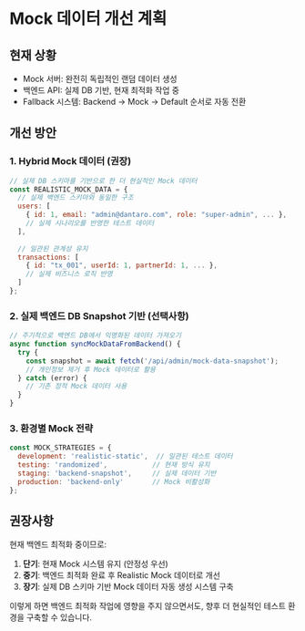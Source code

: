 # Mock 데이터 개선 계획

## 현재 상황
- Mock 서버: 완전히 독립적인 랜덤 데이터 생성
- 백엔드 API: 실제 DB 기반, 현재 최적화 작업 중
- Fallback 시스템: Backend → Mock → Default 순서로 자동 전환

## 개선 방안

### 1. Hybrid Mock 데이터 (권장)
```javascript
// 실제 DB 스키마를 기반으로 한 더 현실적인 Mock 데이터
const REALISTIC_MOCK_DATA = {
  // 실제 백엔드 스키마와 동일한 구조
  users: [
    { id: 1, email: "admin@dantaro.com", role: "super-admin", ... },
    // 실제 시나리오를 반영한 테스트 데이터
  ],
  
  // 일관된 관계성 유지
  transactions: [
    { id: "tx_001", userId: 1, partnerId: 1, ... },
    // 실제 비즈니스 로직 반영
  ]
};
```

### 2. 실제 백엔드 DB Snapshot 기반 (선택사항)
```javascript
// 주기적으로 백엔드 DB에서 익명화된 데이터 가져오기
async function syncMockDataFromBackend() {
  try {
    const snapshot = await fetch('/api/admin/mock-data-snapshot');
    // 개인정보 제거 후 Mock 데이터로 활용
  } catch (error) {
    // 기존 정적 Mock 데이터 사용
  }
}
```

### 3. 환경별 Mock 전략
```javascript
const MOCK_STRATEGIES = {
  development: 'realistic-static',  // 일관된 테스트 데이터
  testing: 'randomized',           // 현재 방식 유지
  staging: 'backend-snapshot',     // 실제 데이터 기반
  production: 'backend-only'       // Mock 비활성화
};
```

## 권장사항

현재 백엔드 최적화 중이므로:

1. **단기**: 현재 Mock 시스템 유지 (안정성 우선)
2. **중기**: 백엔드 최적화 완료 후 Realistic Mock 데이터로 개선
3. **장기**: 실제 DB 스키마 기반 Mock 데이터 자동 생성 시스템 구축

이렇게 하면 백엔드 최적화 작업에 영향을 주지 않으면서도, 향후 더 현실적인 테스트 환경을 구축할 수 있습니다.
